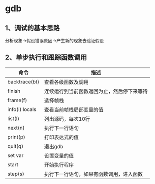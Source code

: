 # gdb

## 1、调试的基本思路

分析现象->假设错误原因->产生新的现象去验证假设

## 2、单步执行和跟踪函数调用

|命令|描述|
|-|-|
|backtrace(bt)|查看各级函数及调用|
|finish|连续运行到当前函数返回为止，然后停下来等待|
|frame(f)|选择帧栈|
|info(i) locals|查看当前帧栈局部变量的值|
|list(l)|列出源码，每次10行|
|next(n)|执行下一行语句|
|print(p)|打印表达式的值|
|quit(q)|退出gdb|
|set var|设置变量的值|
|start|开始执行程序|
|step(s)|执行下一行语句，如果有函数调用，进入函数|